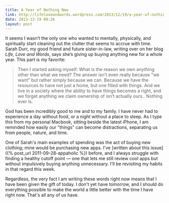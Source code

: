 ```yaml
---
title: A Year of Nothing New
link: http://lifeloveandwords.wordpress.com/2013/12/19/a-year-of-nothing-new/
date: 2013-12-19 09:26
layout: post
---
```

It seems I wasn’t the only one who wanted to mentally, physically, and spiritually start cleaning out the clutter that seems to accrue with time. Sarah Durr, my good friend and future sister-in-law, writing over on her blog _Life, Love and Words_, says she’s giving up buying anything new for a whole year. This part is my favorite: 

> Then I started asking myself: What is the reason we own anything other than what we need? The answer isn’t even really because "we want" but rather simply because we can. Because we have the resources to have not just a home, but one filled with things. And we live in a society where the ability to have things becomes a right, and we forget anything we claim ownership of isn’t actually ours.. Nothing ever is.

God has been incredibly good to me and to my family. I have never had to experience a day without food, or a night without a place to sleep. As I type this from my personal Macbook, sitting beside the latest iPhone, I am reminded how easily our "things" can become distractions, separating us from people, nature, and time. 

One of Sarah's main examples of spending was the act of buying new clothing; mine would be purchasing new apps. I've [written about this issue]({% post_url 2011-09-28-appaholic %}) before, and I always struggle with finding a healthy cutoff point &mdash; one that lets me still review cool apps but without impulsively buying anything unnecessary. I'll be revisiting my habits in that regard this week. 

Regardless, the very fact I am writing these words right now means that I have been given the gift of today. I don't yet have tomorrow, and I should do everything possible to make the world a little better with the time I have right now. That's all any of us have. 